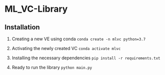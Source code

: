 # ML_VC-Library

## Installation

1. Creating a new VE using conda ```conda create -n mlvc python=3.7```

2. Activating the newly created VC ```conda activate mlvc```

3. Installing the necessary dependencies ```pip install -r requirements.txt```

4. Ready to run the library ```python main.py```
